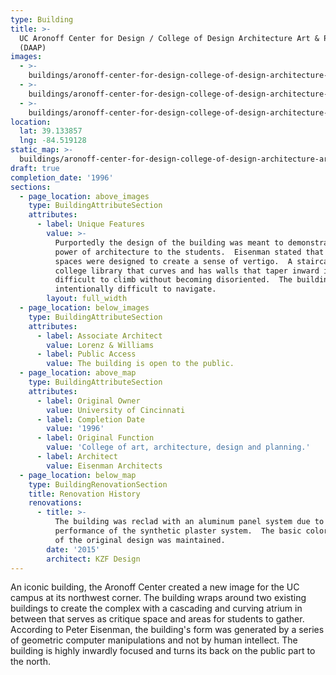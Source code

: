 ```yaml
---
type: Building
title: >-
  UC Aronoff Center for Design / College of Design Architecture Art & Planning
  (DAAP)
images:
  - >-
    buildings/aronoff-center-for-design-college-of-design-architecture-art-and-planning-daap/aronoff-center-for-design-college-of-design-architecture-art-and-planning-daap-0_s5oxvh
  - >-
    buildings/aronoff-center-for-design-college-of-design-architecture-art-and-planning-daap/aronoff-center-for-design-college-of-design-architecture-art-and-planning-daap-1_zjuyif
  - >-
    buildings/aronoff-center-for-design-college-of-design-architecture-art-and-planning-daap/aronoff-center-for-design-college-of-design-architecture-art-and-planning-daap-2_r1kvps
location:
  lat: 39.133857
  lng: -84.519128
static_map: >-
  buildings/aronoff-center-for-design-college-of-design-architecture-art-and-planning-daap/static-map_klz0za
draft: true
completion_date: '1996'
sections:
  - page_location: above_images
    type: BuildingAttributeSection
    attributes:
      - label: Unique Features
        value: >-
          Purportedly the design of the building was meant to demonstrate the
          power of architecture to the students.  Eisenman stated that vertical
          spaces were designed to create a sense of vertigo.  A staircase in the
          college library that curves and has walls that taper inward is
          difficult to climb without becoming disoriented.  The building is
          intentionally difficult to navigate.
        layout: full_width
  - page_location: below_images
    type: BuildingAttributeSection
    attributes:
      - label: Associate Architect
        value: Lorenz & Williams
      - label: Public Access
        value: The building is open to the public.
  - page_location: above_map
    type: BuildingAttributeSection
    attributes:
      - label: Original Owner
        value: University of Cincinnati
      - label: Completion Date
        value: '1996'
      - label: Original Function
        value: 'College of art, architecture, design and planning.'
      - label: Architect
        value: Eisenman Architects
  - page_location: below_map
    type: BuildingRenovationSection
    title: Renovation History
    renovations:
      - title: >-
          The building was reclad with an aluminum panel system due to the poor
          performance of the synthetic plaster system.  The basic color coding
          of the original design was maintained.
        date: '2015'
        architect: KZF Design
---
```


An iconic building, the Aronoff Center created a new image for the UC campus at its northwest corner. The building wraps around two existing buildings to create the complex with a cascading and curving atrium in between that serves as critique space and areas for students to gather. According to Peter Eisenman, the building's form was generated by a series of geometric computer manipulations and not by human intellect. The building is highly inwardly focused and turns its back on the public part to the north.
